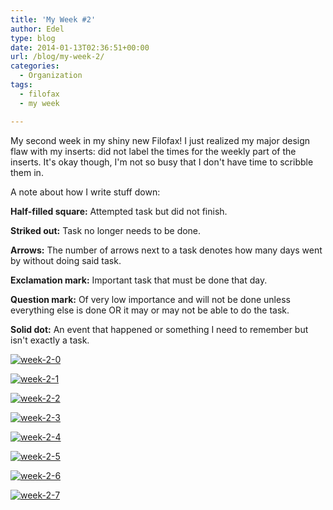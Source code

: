 ```yaml
---
title: 'My Week #2'
author: Edel
type: blog
date: 2014-01-13T02:36:51+00:00
url: /blog/my-week-2/
categories:
  - Organization
tags:
  - filofax
  - my week

---
```

My second week in my shiny new Filofax! I just realized my major design flaw with my inserts: did not label the times for the weekly part of the inserts. It's okay though, I'm not so busy that I don't have time to scribble them in.

A note about how I write stuff down:

**Half-filled square:** Attempted task but did not finish.
  
**Striked out:** Task no longer needs to be done.
  
**Arrows:** The number of arrows next to a task denotes how many days went by without doing said task.
  
**Exclamation mark:** Important task that must be done that day.
  
**Question mark:** Of very low importance and will not be done unless everything else is done OR it may or may not be able to do the task.
  
**Solid dot:** An event that happened or something I need to remember but isn't exactly a task.

[<img src="http://erzadel.net/blog/wp-content/uploads/2014/01/week-2-01.png" alt="week-2-0" class="img-responsive" />][1]

[<img src="http://erzadel.net/blog/wp-content/uploads/2014/01/week-2-1.png" alt="week-2-1" class="img-responsive" />][2]

[<img src="http://erzadel.net/blog/wp-content/uploads/2014/01/week-2-2.png" alt="week-2-2" class="img-responsive" />][3]

[<img src="http://erzadel.net/blog/wp-content/uploads/2014/01/week-2-3.png" alt="week-2-3" class="img-responsive" />][4]

[<img src="http://erzadel.net/blog/wp-content/uploads/2014/01/week-2-4.png" alt="week-2-4" class="img-responsive" />][5]

[<img src="http://erzadel.net/blog/wp-content/uploads/2014/01/week-2-5.png" alt="week-2-5" class="img-responsive" />][6]

[<img src="http://erzadel.net/blog/wp-content/uploads/2014/01/week-2-6.png" alt="week-2-6" class="img-responsive" />][7]

[<img src="http://erzadel.net/blog/wp-content/uploads/2014/01/week-2-7.png" alt="week-2-7" class="img-responsive" />][8]




 [1]: http://erzadel.net/blog/wp-content/uploads/2014/01/week-2-01.png
 [2]: http://erzadel.net/blog/wp-content/uploads/2014/01/week-2-1.png
 [3]: http://erzadel.net/blog/wp-content/uploads/2014/01/week-2-2.png
 [4]: http://erzadel.net/blog/wp-content/uploads/2014/01/week-2-3.png
 [5]: http://erzadel.net/blog/wp-content/uploads/2014/01/week-2-4.png
 [6]: http://erzadel.net/blog/wp-content/uploads/2014/01/week-2-5.png
 [7]: http://erzadel.net/blog/wp-content/uploads/2014/01/week-2-6.png
 [8]: http://erzadel.net/blog/wp-content/uploads/2014/01/week-2-7.png